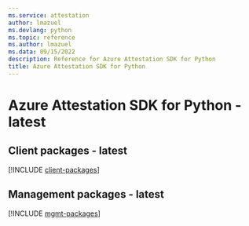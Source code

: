 ```yaml
---
ms.service: attestation
author: lmazuel
ms.devlang: python
ms.topic: reference
ms.author: lmazuel
ms.data: 09/15/2022
description: Reference for Azure Attestation SDK for Python
title: Azure Attestation SDK for Python
---
```

# Azure Attestation SDK for Python - latest

## Client packages - latest
[!INCLUDE [client-packages](attestation-client-index.md)]
## Management packages - latest
[!INCLUDE [mgmt-packages](attestation-mgmt-index.md)]